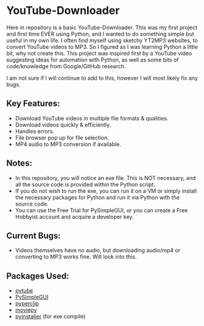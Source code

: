 # YouTube-Downloader

Here in repository is a basic YouTube-Downloader.
This was my first project and first time EVER using Python, and I wanted to do something simple but useful in my own life.
I often find myself using sketchy YT2MP3 websites, to convert YouTube videos to MP3. So I figured as I was learning Python a little bit, why not create this.
This project was inspired first by a YouTube video suggesting ideas for automation with Python, as well as some bits of code/knowledge from Google/GitHub research.

I am not sure if I will continue to add to this, however I will most likely fix any bugs.

## Key Features:
  - Download YouTube videos in multiple file formats & qualities.
  - Download videos quickly & efficiently.
  - Handles errors.
  - File browser pop up for file selection.
  - MP4 audio to MP3 conversion if available.

## Notes:
  - In this repository, you will notice an exe file. This is NOT necessary, and all the source code is provided within the Python script.
  - If you do not wish to run the exe, you can run it on a VM or simply install the necessary packages for Python and run it via Python with the source code.
  - You can use the Free Trial for PySimpleGUI, or you can create a Free Hobbyist account and acquire a developer key.

## Current Bugs:
  - Videos themselves have no audio, but downloading audio/mp4 or converting to MP3 works fine. Will look into this.

## Packages Used:
  - [pytube](https://github.com/pytube/pytube)
  - [PySimpleGUI](https://github.com/PySimpleGUI/PySimpleGUI)
  - [pyperclip](https://github.com/asweigart/pyperclip)
  - [moviepy](https://github.com/Zulko/moviepy)
  - [pyinstaller](https://github.com/pyinstaller/pyinstaller) (for exe compile)
